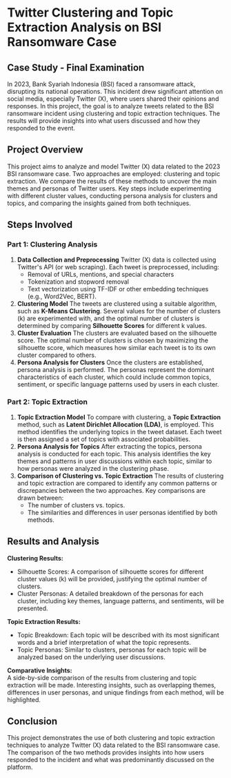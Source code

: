 # Twitter Clustering and Topic Extraction Analysis on BSI Ransomware Case

## Case Study - Final Examination
In 2023, Bank Syariah Indonesia (BSI) faced a ransomware attack, disrupting its national operations. This incident drew significant attention on social media, especially Twitter (X), where users shared their opinions and responses. In this project, the goal is to analyze tweets related to the BSI ransomware incident using clustering and topic extraction techniques. The results will provide insights into what users discussed and how they responded to the event.

## Project Overview
This project aims to analyze and model Twitter (X) data related to the 2023 BSI ransomware case. Two approaches are employed: clustering and topic extraction. We compare the results of these methods to uncover the main themes and personas of Twitter users. Key steps include experimenting with different cluster values, conducting persona analysis for clusters and topics, and comparing the insights gained from both techniques.

## Steps Involved
### Part 1: Clustering Analysis
1. **Data Collection and Preprocessing**
Twitter (X) data is collected using Twitter's API (or web scraping). Each tweet is preprocessed, including:
    - Removal of URLs, mentions, and special characters
    - Tokenization and stopword removal
    - Text vectorization using TF-IDF or other embedding techniques (e.g., Word2Vec, BERT).
2. **Clustering Model**
The tweets are clustered using a suitable algorithm, such as **K-Means Clustering**. Several values for the number of clusters (k) are experimented with, and the optimal number of clusters is determined by comparing **Silhouette Scores** for different k values.
3. **Cluster Evaluation**
The clusters are evaluated based on the silhouette score. The optimal number of clusters is chosen by maximizing the silhouette score, which measures how similar each tweet is to its own cluster compared to others.
4. **Persona Analysis for Clusters**
Once the clusters are established, persona analysis is performed. The personas represent the dominant characteristics of each cluster, which could include common topics, sentiment, or specific language patterns used by users in each cluster.

### Part 2: Topic Extraction
1. **Topic Extraction Model**
To compare with clustering, a **Topic Extraction** method, such as **Latent Dirichlet Allocation (LDA)**, is employed. This method identifies the underlying topics in the tweet dataset. Each tweet is then assigned a set of topics with associated probabilities.
2. **Persona Analysis for Topics**
After extracting the topics, persona analysis is conducted for each topic. This analysis identifies the key themes and patterns in user discussions within each topic, similar to how personas were analyzed in the clustering phase.
3. **Comparison of Clustering vs. Topic Extraction**
The results of clustering and topic extraction are compared to identify any common patterns or discrepancies between the two approaches. Key comparisons are drawn between:
    - The number of clusters vs. topics.
    - The similarities and differences in user personas identified by both methods.
  
## Results and Analysis
**Clustering Results:**
- Silhouette Scores: A comparison of silhouette scores for different cluster values (k) will be provided, justifying the optimal number of clusters.
- Cluster Personas: A detailed breakdown of the personas for each cluster, including key themes, language patterns, and sentiments, will be presented.

**Topic Extraction Results:**
  - Topic Breakdown: Each topic will be described with its most significant words and a brief interpretation of what the topic represents.
  - Topic Personas: Similar to clusters, personas for each topic will be analyzed based on the underlying user discussions.

**Comparative Insights:** <br>
A side-by-side comparison of the results from clustering and topic extraction will be made. Interesting insights, such as overlapping themes, differences in user personas, and unique findings from each method, will be highlighted.

## Conclusion
This project demonstrates the use of both clustering and topic extraction techniques to analyze Twitter (X) data related to the BSI ransomware case. The comparison of the two methods provides insights into how users responded to the incident and what was predominantly discussed on the platform.

